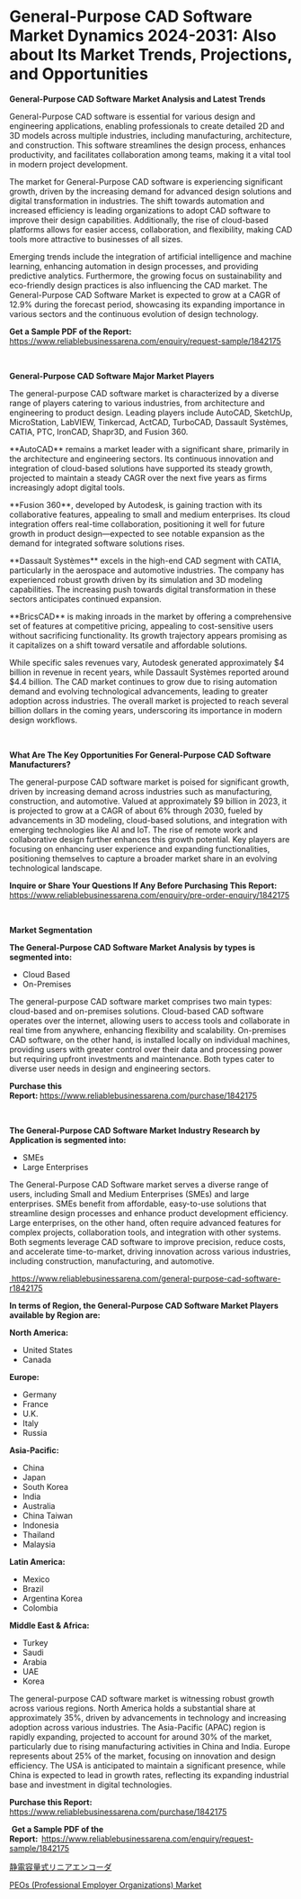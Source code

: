 <p><h1>General-Purpose CAD Software Market Dynamics 2024-2031: Also about Its Market Trends, Projections, and Opportunities</h1></p><p><strong>General-Purpose CAD Software Market Analysis and Latest Trends</strong></p>
<p><p>General-Purpose CAD software is essential for various design and engineering applications, enabling professionals to create detailed 2D and 3D models across multiple industries, including manufacturing, architecture, and construction. This software streamlines the design process, enhances productivity, and facilitates collaboration among teams, making it a vital tool in modern project development.</p><p>The market for General-Purpose CAD software is experiencing significant growth, driven by the increasing demand for advanced design solutions and digital transformation in industries. The shift towards automation and increased efficiency is leading organizations to adopt CAD software to improve their design capabilities. Additionally, the rise of cloud-based platforms allows for easier access, collaboration, and flexibility, making CAD tools more attractive to businesses of all sizes.</p><p>Emerging trends include the integration of artificial intelligence and machine learning, enhancing automation in design processes, and providing predictive analytics. Furthermore, the growing focus on sustainability and eco-friendly design practices is also influencing the CAD market. The General-Purpose CAD Software Market is expected to grow at a CAGR of 12.9% during the forecast period, showcasing its expanding importance in various sectors and the continuous evolution of design technology.</p></p>
<p><strong>Get a Sample PDF of the Report:&nbsp;</strong> <a href="https://www.reliablebusinessarena.com/enquiry/request-sample/1842175?utm_campaign=1932&utm_medium=2&utm_source=Github&utm_content=ia&utm_term=01012025&utm_id=general-purpose-cad-software">https://www.reliablebusinessarena.com/enquiry/request-sample/1842175</a></p>
<p>&nbsp;</p>
<p><strong>General-Purpose CAD Software Major Market Players</strong></p>
<p><p>The general-purpose CAD software market is characterized by a diverse range of players catering to various industries, from architecture and engineering to product design. Leading players include AutoCAD, SketchUp, MicroStation, LabVIEW, Tinkercad, ActCAD, TurboCAD, Dassault Systèmes, CATIA, PTC, IronCAD, Shapr3D, and Fusion 360.</p><p>**AutoCAD** remains a market leader with a significant share, primarily in the architecture and engineering sectors. Its continuous innovation and integration of cloud-based solutions have supported its steady growth, projected to maintain a steady CAGR over the next five years as firms increasingly adopt digital tools.</p><p>**Fusion 360**, developed by Autodesk, is gaining traction with its collaborative features, appealing to small and medium enterprises. Its cloud integration offers real-time collaboration, positioning it well for future growth in product design—expected to see notable expansion as the demand for integrated software solutions rises.</p><p>**Dassault Systèmes** excels in the high-end CAD segment with CATIA, particularly in the aerospace and automotive industries. The company has experienced robust growth driven by its simulation and 3D modeling capabilities. The increasing push towards digital transformation in these sectors anticipates continued expansion.</p><p>**BricsCAD** is making inroads in the market by offering a comprehensive set of features at competitive pricing, appealing to cost-sensitive users without sacrificing functionality. Its growth trajectory appears promising as it capitalizes on a shift toward versatile and affordable solutions.</p><p>While specific sales revenues vary, Autodesk generated approximately $4 billion in revenue in recent years, while Dassault Systèmes reported around $4.4 billion. The CAD market continues to grow due to rising automation demand and evolving technological advancements, leading to greater adoption across industries. The overall market is projected to reach several billion dollars in the coming years, underscoring its importance in modern design workflows.</p></p>
<p>&nbsp;</p>
<p><strong>What Are The Key Opportunities For General-Purpose CAD Software Manufacturers?</strong></p>
<p><p>The general-purpose CAD software market is poised for significant growth, driven by increasing demand across industries such as manufacturing, construction, and automotive. Valued at approximately $9 billion in 2023, it is projected to grow at a CAGR of about 6% through 2030, fueled by advancements in 3D modeling, cloud-based solutions, and integration with emerging technologies like AI and IoT. The rise of remote work and collaborative design further enhances this growth potential. Key players are focusing on enhancing user experience and expanding functionalities, positioning themselves to capture a broader market share in an evolving technological landscape.</p></p>
<p><strong>Inquire or Share Your Questions If Any Before Purchasing This Report:</strong> <a href="https://www.reliablebusinessarena.com/enquiry/pre-order-enquiry/1842175?utm_campaign=1932&utm_medium=2&utm_source=Github&utm_content=ia&utm_term=01012025&utm_id=general-purpose-cad-software">https://www.reliablebusinessarena.com/enquiry/pre-order-enquiry/1842175</a></p>
<p>&nbsp;</p>
<p><strong>Market Segmentation</strong></p>
<p><strong>The General-Purpose CAD Software Market Analysis by types is segmented into:</strong></p>
<p><ul><li>Cloud Based</li><li>On-Premises</li></ul></p>
<p><p>The general-purpose CAD software market comprises two main types: cloud-based and on-premises solutions. Cloud-based CAD software operates over the internet, allowing users to access tools and collaborate in real time from anywhere, enhancing flexibility and scalability. On-premises CAD software, on the other hand, is installed locally on individual machines, providing users with greater control over their data and processing power but requiring upfront investments and maintenance. Both types cater to diverse user needs in design and engineering sectors.</p></p>
<p><strong>Purchase this Report:&nbsp;</strong><a href="https://www.reliablebusinessarena.com/purchase/1842175?utm_campaign=1932&utm_medium=2&utm_source=Github&utm_content=ia&utm_term=01012025&utm_id=general-purpose-cad-software">https://www.reliablebusinessarena.com/purchase/1842175</a></p>
<p>&nbsp;</p>
<p><strong>The General-Purpose CAD Software Market Industry Research by Application is segmented into:</strong></p>
<p><ul><li>SMEs</li><li>Large Enterprises</li></ul></p>
<p><p>The General-Purpose CAD Software market serves a diverse range of users, including Small and Medium Enterprises (SMEs) and large enterprises. SMEs benefit from affordable, easy-to-use solutions that streamline design processes and enhance product development efficiency. Large enterprises, on the other hand, often require advanced features for complex projects, collaboration tools, and integration with other systems. Both segments leverage CAD software to improve precision, reduce costs, and accelerate time-to-market, driving innovation across various industries, including construction, manufacturing, and automotive.</p></p>
<p><a href="https://www.reliablebusinessarena.com/general-purpose-cad-software-r1842175?utm_campaign=1932&utm_medium=2&utm_source=Github&utm_content=ia&utm_term=01012025&utm_id=general-purpose-cad-software">&nbsp;https://www.reliablebusinessarena.com/general-purpose-cad-software-r1842175</a></p>
<p><strong>In terms of Region, the General-Purpose CAD Software Market Players available by Region are:</strong></p>
<p>
    <p> <strong> North America: </strong>
        <ul>
            <li>United States</li>
            <li>Canada</li>
        </ul>
        </p> 
    <p> <strong> Europe: </strong>
        <ul>
            <li>Germany</li>
            <li>France</li>
            <li>U.K.</li>
            <li>Italy</li>
            <li>Russia</li>
        </ul>
        </p> 
    <p> <strong> Asia-Pacific: </strong>
        <ul>
            <li>China</li>
            <li>Japan</li>
            <li>South Korea</li>
            <li>India</li>
            <li>Australia</li>
            <li>China Taiwan</li>
            <li>Indonesia</li>
            <li>Thailand</li>
            <li>Malaysia</li>
        </ul>
        </p> 
    <p> <strong> Latin America: </strong>
        <ul>
            <li>Mexico</li>
            <li>Brazil</li>
            <li>Argentina Korea</li>
            <li>Colombia</li>
        </ul>
        </p> 
    <p> <strong> Middle East & Africa: </strong>
        <ul>
            <li>Turkey</li>
            <li>Saudi</li>
            <li>Arabia</li>
            <li>UAE</li>
            <li>Korea</li>
        </ul>
    </p>
    </p>
<p><p>The general-purpose CAD software market is witnessing robust growth across various regions. North America holds a substantial share at approximately 35%, driven by advancements in technology and increasing adoption across various industries. The Asia-Pacific (APAC) region is rapidly expanding, projected to account for around 30% of the market, particularly due to rising manufacturing activities in China and India. Europe represents about 25% of the market, focusing on innovation and design efficiency. The USA is anticipated to maintain a significant presence, while China is expected to lead in growth rates, reflecting its expanding industrial base and investment in digital technologies.</p></p>
<p><strong>Purchase this Report: </strong><a href="https://www.reliablebusinessarena.com/purchase/1842175?utm_campaign=1932&utm_medium=2&utm_source=Github&utm_content=ia&utm_term=01012025&utm_id=general-purpose-cad-software">https://www.reliablebusinessarena.com/purchase/1842175</a></p>
<p>&nbsp;<strong>Get a Sample PDF of the Report:&nbsp;&nbsp;</strong><a href="https://www.reliablebusinessarena.com/enquiry/request-sample/1842175?utm_campaign=1932&utm_medium=2&utm_source=Github&utm_content=ia&utm_term=01012025&utm_id=general-purpose-cad-software">https://www.reliablebusinessarena.com/enquiry/request-sample/1842175</a></p>
<p><strong></strong></p>
<p><p><a href="https://github.com/mohamedbakry57/Market-Research-Report-List-6/blob/main/933473429347.md?utm_campaign=1932&utm_medium=2&utm_source=Github&utm_content=ia&utm_term=01012025&utm_id=general-purpose-cad-software">静電容量式リニアエンコーダ</a></p><p><a href="https://github.com/luckyshygirl/Market-Research-Report-List-7/blob/main/peos-professional-employer-organizations-market.md?utm_campaign=1932&utm_medium=2&utm_source=Github&utm_content=ia&utm_term=01012025&utm_id=general-purpose-cad-software">PEOs (Professional Employer Organizations) Market</a></p></p>